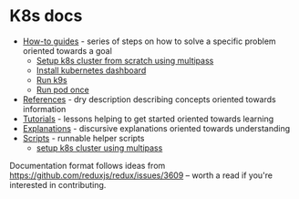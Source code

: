 # K8s docs

* [How-to guides](./howto) - series of steps on how to solve a specific problem oriented towards a goal
  * [Setup k8s cluster from scratch using multipass](./howto/multipass.md)
  * [Install kubernetes dashboard](./howto/kubernetes-dashboard.md)
  * [Run k9s](./howto/k9s.md)
  * [Run pod once](./howto/run-pod-once.md)
* [References](./references) - dry description describing concepts oriented towards information
* [Tutorials](./tutorials) - lessons helping to get started oriented towards learning
* [Explanations](./explanations) - discursive explanations oriented towards understanding
* [Scripts](./scripts) - runnable helper scripts
  * [setup k8s cluster using multipass](./scripts/multipass-k8s-setup.sh)

Documentation format follows ideas from https://github.com/reduxjs/redux/issues/3609 – worth a read if you're interested in contributing.
